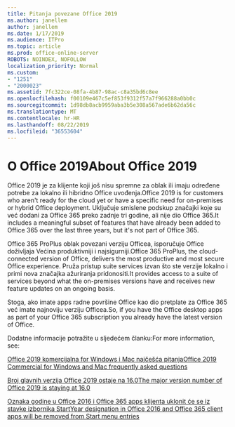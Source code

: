 ```yaml
---
title: Pitanja povezane Office 2019
ms.author: janellem
author: janellem
ms.date: 1/17/2019
ms.audience: ITPro
ms.topic: article
ms.prod: office-online-server
ROBOTS: NOINDEX, NOFOLLOW
localization_priority: Normal
ms.custom:
- "1251"
- "2000023"
ms.assetid: 7fc322ce-08fa-4b87-98ac-c8a35bd6c8ee
ms.openlocfilehash: f00109e467c5ef853f9312f57a7f966288a0bb0c
ms.sourcegitcommit: 1d98db8acb9959aba3b5e308a567ade6b62da56c
ms.translationtype: MT
ms.contentlocale: hr-HR
ms.lasthandoff: 08/22/2019
ms.locfileid: "36553604"
---
```

# <a name="about-office-2019"></a><span data-ttu-id="51864-102">O Office 2019</span><span class="sxs-lookup"><span data-stu-id="51864-102">About Office 2019</span></span>

<span data-ttu-id="51864-103">Office 2019 je za klijente koji još nisu spremne za oblak ili imaju određene potrebe za lokalno ili hibridno Office uvođenja.</span><span class="sxs-lookup"><span data-stu-id="51864-103">Office 2019 is for customers who aren't ready for the cloud yet or have a specific need for on-premises or hybrid Office deployment.</span></span> <span data-ttu-id="51864-104">Uključuje smislene podskup značajki koje su već dodani za Office 365 preko zadnje tri godine, ali nije dio Office 365.</span><span class="sxs-lookup"><span data-stu-id="51864-104">It includes a meaningful subset of features that have already been added to Office 365 over the last three years, but it's not part of Office 365.</span></span>
  
<span data-ttu-id="51864-105">Office 365 ProPlus oblak povezani verziju Officea, isporučuje Office doživljaja Većina produktivniji i najsigurniji.</span><span class="sxs-lookup"><span data-stu-id="51864-105">Office 365 ProPlus, the cloud-connected version of Office, delivers the most productive and most secure Office experience.</span></span> <span data-ttu-id="51864-106">Pruža pristup suite services izvan što ste verzije lokalno i primi nova značajka ažuriranja pridonositi.</span><span class="sxs-lookup"><span data-stu-id="51864-106">It provides access to a suite of services beyond what the on-premises versions have and receives new feature updates on an ongoing basis.</span></span>
  
<span data-ttu-id="51864-107">Stoga, ako imate apps radne površine Office kao dio pretplate za Office 365 već imate najnoviju verziju Officea.</span><span class="sxs-lookup"><span data-stu-id="51864-107">So, if you have the Office desktop apps as part of your Office 365 subscription you already have the latest version of Office.</span></span>
  
<span data-ttu-id="51864-108">Dodatne informacije potražite u sljedećem članku:</span><span class="sxs-lookup"><span data-stu-id="51864-108">For more information, see:</span></span>
  
[<span data-ttu-id="51864-109">Office 2019 komercijalna for Windows i Mac najčešća pitanja</span><span class="sxs-lookup"><span data-stu-id="51864-109">Office 2019 Commercial for Windows and Mac frequently asked questions</span></span>](https://support.microsoft.com/help/4133312)
  
[<span data-ttu-id="51864-110">Broj glavnih verzija Office 2019 ostaje na 16.0</span><span class="sxs-lookup"><span data-stu-id="51864-110">The major version number of Office 2019 is staying at 16.0</span></span>](https://docs.microsoft.com/deployoffice/office2019/overview)
  
[<span data-ttu-id="51864-111">Oznaka godine u Office 2016 i Office 365 apps klijenta uklonit će se iz stavke izbornika Start</span><span class="sxs-lookup"><span data-stu-id="51864-111">Year designation in Office 2016 and Office 365 client apps will be removed from Start menu entries</span></span>](https://support.office.com/article/8fe5e052-76d2-49de-af30-2e84ed3da907?wt.mc_id=Alchemy_ClientDIA)
  